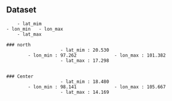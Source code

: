 ## Dataset
		- lat_mim
	- lon_min	- lon_max
		- lat_max
	
	### north
						- lat_mim : 20.530
			- lon_min : 97.262				- lon_max : 101.382
						- lat_max : 17.298
						

	### Center
						- lat_mim : 18.480
			- lon_min : 98.141 				- lon_max : 105.667
						- lat_max : 14.169